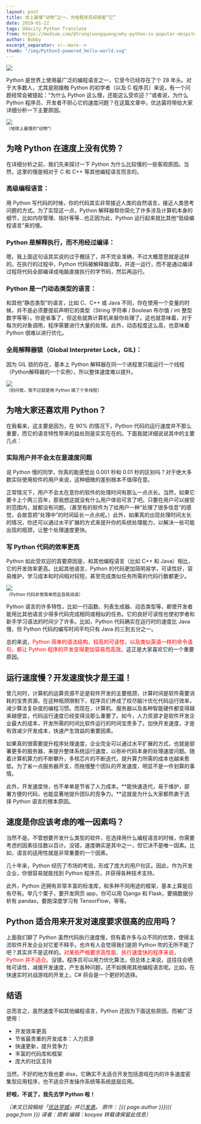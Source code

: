 ```yaml
---
layout: post
title: 世上最慢“动物”之一，为啥程序员却很爱“它”
date: 2019-01-22
tags: Udacity Python Translate
from: https://medium.com/@trungluongquang/why-python-is-popular-despite-being-super-slow-83a8320412a9
author: Bobby
excerpt_separator: <!--more-->
thumb: "/img/Python3-powered_hello-world.svg"
---
```

<img src="{{site.cdn}}/img/udacity/udalogo.gif">

Python 是世界上使用最广泛的编程语言之一，它至今已经存在了个 28 年头。对于大多数人，尤其是刚接触 Python 的初学者（以及 C 程序员）来说，有一个问题经常会被提起：“为什么 Python 这么慢，还能这么受欢迎？”或者说，为什么 Python 程序员、开发者不担心它的速度问题？在这篇文章中，优达菌将带给大家详细分析一下主要原因。
<!--more-->

<img src="{{site.cdn}}/img/123edasdf3.webp"><br><small>（地球上最慢的“动物”）</small>

## 为啥 Python 在速度上没有优势？

在详细分析之前，我们先来探讨一下 Python 为什么比较慢的一些客观原因。当然，这里的慢是相对于 C 和 C++ 等其他编程语言而言的。


### 高级编程语言：

用 Python 写代码的时候，你的代码其实非常接近人类的自然语言，接近人类思考问题的方式。为了实现这一点，Python 解释器帮你简化了许多涉及计算机本身的细节，比如内存管理、指针等等…也正因为此，Python 运行起来就比其他“低级编程语言”来的慢。


### Python 是解释执行，而不用经过编译：

嗯，我上面这句话其实说的过于概括了，并不完全准确，不过大概意思就是这样的。在执行的过程中，Python 代码被解释器读取，并逐一运行，而不是通过编译过程将代码全部编译成电脑直接执行的字节码，然后再运行。


### Python 是一门动态类型的语言：

和其他“静态类型”的语言，比如 C、C++ 或 Java 不同，你在使用一个变量的时候，并不是必须要提前声明它的类型（String 字符串 / Boolean 布尔值 / int 整型数字等等）。你是省事了，但这些就靠计算机来替你处理了。这也就意味着，对于每次的对象调用，程序需要进行大量的处理。此外，动态程度这么高，也意味着 Python 很难以进行优化。


### 全局解释器锁（Global Interpreter Lock，GIL)：

因为 GIL 锁的存在，基本上 Python 解释器在同一个进程里只能运行一个线程（Python解释器的一个实例），所以整体速度难以提升。

<img src="{{site.cdn}}/img/multi-threading-python.webp"><br><small>（别问我，我不过就是用 Python 搞了个多线程）</small>

## 为啥大家还喜欢用 Python？

在我看来，这主要是因为，在 90% 的情况下，Python 代码的运行速度并不那么重要，而它的语言特性带来的益处则是实实在在的。下面我就详细说说其中的主要几点：


### 实际用户并不会太在意速度问题

说 Python 慢的同学，你真的能感觉出 0.001 秒和 0.01 秒的区别吗？对于绝大多数实际使用软件的用户来说，这种细微的差别根本不值得在意。

正常情况下，用户不会太在意你的软件的处理时间有那么一点点长。当然，如果它要卡上个两三百年，那我想这就没有什么用户体验可言了吧。只要在用户可以接受的范围内，就都没有问题。（甚至有的软件为了给用户一种“处理了很多信息”的感觉，会故意把“处理中”的时间延长一点点呢。）此外，如果真的出现处理时间太长的情况，你还可以通过水平扩展的方式来提升你的系统处理能力，以解决一些可能出现的瓶颈，让整个处理速度更快。

### 写 Python 代码的效率更高

Python 如此受欢迎的首要原因是，和其他编程语言（比如 C++ 和 Java）相比，它的开发效率更高。比起其他语言，Python 的代码更加简明易学，可读性好，容易维护，学习成本和时间相对较短，甚至完成类似任务所需的代码行数都更少。

<img src="{{site.cdn}}/img/6343refdgggggr40.webp"><br><small>（Python 代码非常简单而且容易阅读）</small>

Python 语言的许多特性，比如一行函数、列表生成器、动态类型等，都使开发者能用比其他语言少得多代码完成相同或相似的任务。它的良好可读性也使初学者和新手学习语法的时间少了许多。比如，Python 代码确实在运行时的速度比 Java 慢，但 Python 代码的编写时间平均只有 Java 的三到五分之一。

总的来说，<span style="color:red;">Python 简单的语法结构，较高的可读性，以及类似英语一样的命令语句，都让 Python 程序的开发变得更加容易而高效。</span>这正是大家喜欢它的一个重要原因。

## 运行速度慢？开发速度快才是王道！

曾几何时，计算机的运算资源不足是软件开发的主要瓶颈，计算时间是软件需要消耗的宝贵资源。在这种瓶颈限制下，程序员们养成了绞尽脑汁优化代码运行效率，减少算法复杂度的编程习惯。而现在，计算机、服务器以及各种智能硬件都变得越来越便宜，代码运行速度已经变得没那么重要了。如今，人力资源才是软件开发企业最大的成本，开发所需的时间比软件运行的时间宝贵多了。加快开发速度，才是有效减少开发成本，快速产生效益的重要因素。

如果真的很需要提升程序处理速度，企业完全可以通过水平扩展的方式，也就是部署更多的服务器，来提升整体系统运行速度，以弥补代码本身的处理速度问题。随着计算机算力的不断攀升，多核芯片的不断迭代，提升算力所需的成本也越来愈低。为了省一点服务器开支，而拖慢整个团队的开发速度，明显不是一件划算的事情。

此外，开发速度快，也不单单是节省了人力成本。**能快速迭代，易于维护，部署方便的代码，也能显著地提升团队的竞争力。**这就是为什么大家都热衷于选择 Python 语言的根本原因。

## 速度是你应该考虑的唯一因素吗？

当然不是。不管想要开发什么类型的软件，在选择用什么编程语言的时候，你需要考虑的因素往往数以百计。没错，速度确实是其中之一，但它决不是唯一因素。比如，语言的适用性就是非常重要的一个因素。

几十年来，Python 经历了市场的考验，形成了庞大的用户社区。因此，作为开发企业，你很容易就能找到 Python 程序员，并获得各种技术支持。

此外，Python 还拥有非常丰富的标准库，和多种不同用途的框架，基本上算是应有尽有。举几个栗子，要开发网页 app，你可以用 Django 和 Flask，要搞数据分析有 pandas，要跑深度学习有 TensorFlow，等等。

## Python 适合用来开发对速度要求很高的应用吗？

上面我们聊了 Python 虽然代码执行速度慢，但有着许多与众不同的优势，使得主流软件开发企业对它爱不释手。也许有人会觉得我们是把 Python 吹的无所不能了吧？其实并不是这样的。<span style="color:red;">对某些严格要求高性能、执行速度快的程序来说，Python 并不适合。</span>没错，程序员可以用力优化算法，但总体上来说，这往往会牺牲可读性，减缓开发速度，产生各种问题，还不如换用其他编程语言呢。比如，在快速实时对战游戏的开发上，C# 将会是一个更好的选择。

## 结语

总而言之，虽然速度不如其他编程语言，Python 还因为下面这些原因，而被广泛使用：

* 开发效率更高
* 节省最贵重的开发成本：人力资源
* 快速更新，提升竞争力
* 丰富的代码库和框架
* 庞大的社区支持

当然，不好的地方我也要 diss，它确实不太适合开发包括游戏在内的许多速度密集型应用程序，也不适合开发操作系统等系统底层应用。

**好啦，不说了，我先去学 Python 啦！**

_（本文已投稿给「[优达学城](https://cn.udacity.com)」并已[发表](https://mp.weixin.qq.com/s/pgJS0eZhIQjI_7DzMdhzSw)。 原作： [{{ page.author }}]({{ page.from }}) 译者：欧剃 编辑：kooyee 转载请保留此信息）_